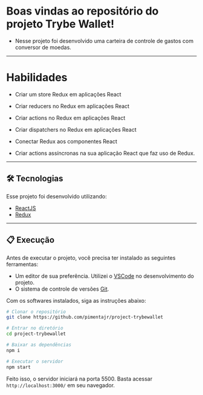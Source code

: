 # Boas vindas ao repositório do projeto Trybe Wallet!

- Nesse projeto foi desenvolvido uma carteira de controle de gastos com conversor de moedas.

---

# Habilidades

- Criar um store Redux em aplicações React

- Criar reducers no Redux em aplicações React

- Criar actions no Redux em aplicações React

- Criar dispatchers no Redux em aplicações React

- Conectar Redux aos componentes React

- Criar actions assíncronas na sua aplicação React que faz uso de Redux.

---

## 🛠 Tecnologias

Esse projeto foi desenvolvido utilizando:

* [ReactJS](https://reactjs.org/)
* [Redux](https://redux.js.org/)

---

## 📋 Execução

Antes de executar o projeto, você precisa ter instalado as seguintes ferramentas:

* Um editor de sua preferência. Utilizei o [VSCode](https://code.visualstudio.com) no desenvolvimento do projeto.
* O sistema de controle de versões [Git](https://git-scm.com).

Com os softwares instalados, siga as instruções abaixo:

```bash
# Clonar o repositório
git clone https://github.com/pimentajr/project-trybewallet

# Entrar no diretório
cd project-trybewallet

# Baixar as dependências
npm i

# Executar o servidor
npm start
```

Feito isso, o servidor iniciará na porta 5500. Basta acessar `http://localhost:3000/` em seu navegador.
